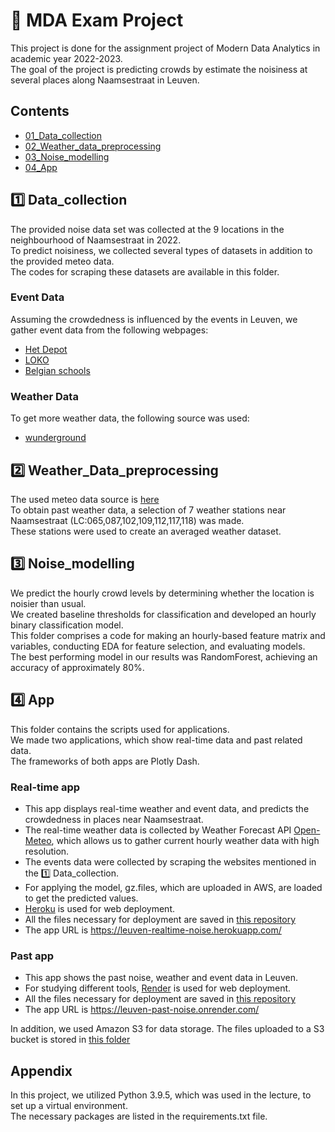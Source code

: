 
# 🌇 MDA Exam Project
This project is done for the assignment project of Modern Data Analytics in academic year 2022-2023.<br />
The goal of the project is predicting crowds by estimate the noisiness at several places along Naamsestraat in Leuven.

## Contents
- [01_Data_collection](https://github.com/SarahSchrevens/MDA_project/tree/main/01_Data_collection)
- [02_Weather_data_preprocessing](https://github.com/SarahSchrevens/MDA_project/tree/main/02_Weather_data_preprocessing) 
- [03_Noise_modelling](https://github.com/SarahSchrevens/MDA_project/tree/main/03_Noise_modelling) 
- [04_App](https://github.com/SarahSchrevens/MDA_project/tree/main/04_App) 

## 1️⃣ Data_collection
The provided noise data set was collected at the 9 locations in the neighbourhood of Naamsestraat in 2022.<br />
To predict noisiness, we collected several types of datasets in addition to the provided meteo data.<br />
The codes for scraping these datasets are available in this folder.<br />
### Event Data
Assuming the crowdedness is influenced by the events in Leuven, we gather event data from the following webpages:
- [Het Depot](https://www.hetdepot.be/programma?page1)
- [LOKO](https://www.loko.be/en/past-events)
- [Belgian schools](https://schoolvakanties-be.be/schoolvakanties-2022/)
### Weather Data
To get more weather data, the following source was used:
- [wunderground](https://www.wunderground.com/weather/be/leuven/50.88,4.70)
## 2️⃣ Weather_Data_preprocessing
The used meteo data source is [here](https://rdr.kuleuven.be/dataset.xhtml?persistentId=doi:10.48804/SSRN3F)<br />
To obtain past weather data, a selection of 7 weather stations near Naamsestraat (LC:065,087,102,109,112,117,118) was made.<br />
These stations were used to create an averaged weather dataset.

## 3️⃣ Noise_modelling
We predict the hourly crowd levels by determining whether the location is noisier than usual.<br />
We created baseline thresholds for classification and developed an hourly binary classification model.<br />
This folder comprises a code for making an hourly-based feature matrix and variables, conducting EDA for feature selection, and evaluating models.<br />
The best performing model in our results was RandomForest, achieving an accuracy of approximately 80%.

## 4️⃣ App
This folder contains the scripts used for applications.<br />
We made two applications, which show real-time data and past related data.<br />
The frameworks of both apps are Plotly Dash.
### Real-time app
- This app displays real-time weather and event data, and predicts the crowdedness in places near Naamsestraat.
- The real-time weather data is collected by Weather Forecast API [Open-Meteo](https://open-meteo.com/), which allows us to gather current hourly weather data with high resolution. 
- The events data were collected by scraping the websites mentioned in the 1️⃣ Data_collection.
- For applying the model, gz.files, which are uploaded in AWS, are loaded to get the predicted values.
- [Heroku](https://www.heroku.com/) is used for web deployment.
- All the files necessary for deployment are saved in [this repository](https://github.com/Shinichi99/leuven-realtime-heroku-app)
- The app URL is https://leuven-realtime-noise.herokuapp.com/
### Past app
- This app shows the past noise, weather and event data in Leuven. 
- For studying different tools, [Render](https://render.com/) is used for web deployment.
- All the files necessary for deployment are saved in [this repository](https://github.com/Shinichi99/leuven-past-render-app)
- The app URL is https://leuven-past-noise.onrender.com/

In addition, we used Amazon S3 for data storage. The files uploaded to a S3 bucket is stored in [this folder](https://github.com/SarahSchrevens/MDA_project/tree/main/04_App/AWS)

## Appendix
In this project, we utilized Python 3.9.5, which was used in the lecture, to set up a virtual environment.<br />
The necessary packages are listed in the requirements.txt file.
